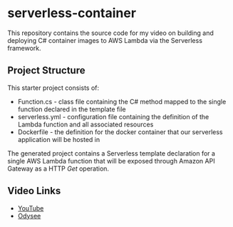 # serverless-container
This repository contains the source code for my video on building and deploying C# container images to AWS Lambda via the Serverless framework.

## Project Structure

This starter project consists of:
* Function.cs - class file containing the C# method mapped to the single function declared in the template file
* serverless.yml - configuration file containing the definition of the Lambda function and all associated resources
* Dockerfile - the definition for the docker container that our serverless application will be hosted in

The generated project contains a Serverless template declaration for a single AWS Lambda function that will be exposed through Amazon API Gateway as a HTTP *Get* operation. 

## Video Links
* [YouTube](https://youtu.be/NOEvrRr74Uw)
* [Odysee](https://odysee.com/serverless-container-csharp:71c98553fe63a1835a2c1284509435e260fb8c8d)